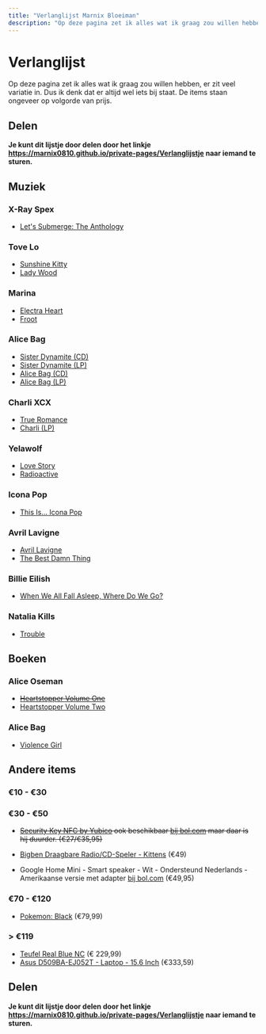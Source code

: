 ```yaml
---
title: "Verlanglijst Marnix Bloeiman"
description: "Op deze pagina zet ik alles wat ik graag zou willen hebben, er zit veel variatie in. Dus ik denk dat er altijd wel iets bij staat."
---
```


# Verlanglijst

Op deze pagina zet ik alles wat ik graag zou willen hebben, er zit veel variatie in. Dus ik denk dat er altijd wel iets bij staat. De items staan ongeveer op volgorde van prijs.

## Delen

**Je kunt dit lijstje door delen door het linkje <https://marnix0810.github.io/private-pages/Verlanglijstje> naar iemand te sturen.**

## Muziek

### X-Ray Spex
-  [Let's Submerge: The Anthology](https://www.bol.com/nl/p/lets-submerge-anthology/1000004004431951/)

### Tove Lo
-  [Sunshine Kitty](https://www.bol.com/nl/p/sunshine-kitty/9200000118029348/)
-  [Lady Wood](https://www.bol.com/nl/p/lady-wood/9200000064047167/)

### Marina
-  [Electra Heart](https://www.bol.com/nl/p/electra-heart/1000004012178824/)
-  [Froot](https://www.bol.com/nl/p/froot/9200000039710851/)

### Alice Bag
-  [Sister Dynamite (CD)](https://www.bol.com/nl/p/sister-dynamite/9200000131898362/)
-  [Sister Dynamite (LP)](https://www.bol.com/nl/p/sister-dynamite/9200000131898356/)
-  [Alice Bag (CD)](https://www.bol.com/nl/p/alice-bag/9200000058629933/)
-  [Alice Bag (LP)](https://www.bol.com/nl/p/alice-bag/9200000058629859/)


### Charli XCX
-  [True Romance](https://www.bol.com/nl/p/true-romance/1000004013652145/)
-  [Charli (LP)](https://www.bol.com/nl/p/charli/9200000114388684/)

### Yelawolf
-  [Love Story](https://www.bol.com/nl/p/love-story/9200000040879275/)
-  [Radioactive](https://www.bol.com/nl/p/radioactive/1000004011742793/)

### Icona Pop
-  [This Is... Icona Pop](https://www.bol.com/nl/p/this-is-icona-pop/9200000019503828/)

### Avril Lavigne
-  [Avril Lavigne](https://www.bol.com/nl/p/avril-lavigne/9200000020343531/)
-  [The Best Damn Thing](https://www.bol.com/nl/p/the-best-damn-thing/1000004004997198/)

### Billie Eilish
-  [When We All Fall Asleep, Where Do We Go?](https://www.bol.com/nl/p/when-we-all-fall-asleep-where-do-we-go/9200000105489972/)

###  Natalia Kills
-  [Trouble](https://www.bol.com/nl/p/trouble/9200000018353195/)



## Boeken

### Alice Oseman
-  ~~[Heartstopper Volume One](https://www.bol.com/nl/p/heartstopper-volume-one/9200000098883479/)~~
-  [Heartstopper Volume Two](https://www.bol.com/nl/p/heartstopper-volume-two/9200000104700117/)

### Alice Bag
-  [Violence Girl ](https://www.bol.com/nl/p/violence-girl/1001004011408348/)




## Andere items
### €10 - €30

### €30 - €50
- ~~[Security Key NFC by Yubico](https://www.yubico.com/product/security-key-nfc-by-yubico) ook beschikbaar [bij bol.com](https://www.bol.com/nl/p/yubico-fido2-u2f-security-key-nfc/9200000104561284?referrer=socialshare_pdp_androidapp) maar daar is hij duurder. (€27/€35,95)~~
-  [Bigben Draagbare Radio/CD-Speler - Kittens](https://www.bol.com/nl/p/bigben-draagbare-radio-cd-speler-kittens/9200000080008004/) (€49)

-  Google Home Mini - Smart speaker - Wit - Ondersteund Nederlands - Amerikaanse versie met adapter [bij bol.com](https://www.bol.com/nl/p/google-home-mini-smart-speaker-wit-ondersteund-nederlands-amerikaanse-versie-met-adapter/9200000126779884?referrer=socialshare_pdp_androidapp) (€49,95)
### €70 - €120
-  [Pokemon: Black](https://www.bol.com/nl/p/pokemon-black/1004004011106952/) (€79,99)
### > €119
-  [Teufel Real Blue NC](https://www.teufelaudio.nl/koptelefoons/real-blue-nc-p16586.html?partner_id=media-nl.qr.reshift.realkoptelefoon) (€ 229,99)
-  [Asus D509BA-EJ052T - Laptop - 15.6 Inch](https://www.bol.com/nl/p/asus-d509ba-ej052t-laptop-15-6-inch/9200000125655210/?s2a=#product_specifications) (€333,59)

## Delen

**Je kunt dit lijstje door delen door het linkje <https://marnix0810.github.io/private-pages/Verlanglijstje> naar iemand te sturen.**
